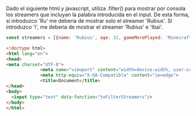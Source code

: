 Dado el siguiente html y javascript, utiliza .filter() para mostrar por consola los streamers que incluyan la palabra
 introducida en el input. De esta forma, si introduzco 'Ru' me deberia de mostrar solo el streamer 'Rubius'. Si
  introduzco 'i', me deberia de mostrar el streamer 'Rubius' e 'Ibai'.

````js
const streamers = [{name: 'Rubius', age: 32, gameMorePlayed: 'Minecraft'}, {name: 'Ibai', age: 25, gameMorePlayed: 'League of Legends'}, {name: 'Reven', age: 43, gameMorePlayed: 'League of Legends'}, {name: 'AuronPlay', age: 33, gameMorePlayed: 'Among Us'}];
```` 

````html
<!doctype html>
<html lang="en">
<head>
<meta charset="UTF-8">
             <meta name="viewport" content="width=device-width, user-scalable=no, initial-scale=1.0, maximum-scale=1.0, minimum-scale=1.0">
             <meta http-equiv="X-UA-Compatible" content="ie=edge">
             <title>Document</title>
</head>
<body>
  <input type="text" data-function="toFilterStreamers"/>
</body>
</html>
````
